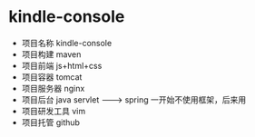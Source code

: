 # kindle-console
* 项目名称 kindle-console
* 项目构建 maven
* 项目前端 js+html+css
* 项目容器 tomcat 
* 项目服务器 nginx
* 项目后台 java servlet ---> spring 一开始不使用框架，后来用
* 项目研发工具 vim 
* 项目托管 github
